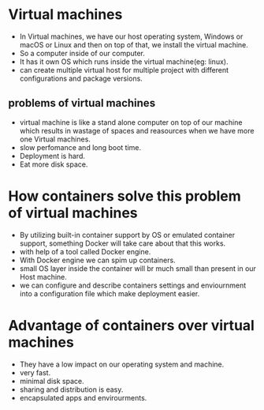 # **Virtual machines**
* In Virtual machines, we have our host operating system, Windows or macOS or Linux and then on top of that, we install the virtual machine.<br>
* So a computer inside of our computer.<br>
* It has it own OS which runs inside the virtual machine(eg: linux).<br>
* can create multiple virtual host for multiple project with different configurations and package versions.<br>

## **problems of virtual machines**
* virtual machine is like a stand alone computer on top of our machine which results in wastage of spaces and reasources when we have more one Virtual machines.<br>
* slow perfomance and long boot time.<br>
* Deployment is hard.<br>
* Eat more disk space.<br>

# **How containers solve this problem of virtual machines**
* By utilizing built-in container support by OS or emulated container support, something Docker will take care about that this works.<br>
* with help of a tool called Docker engine.<br>
* With Docker engine we can spim up containers.<br>
* small OS layer inside the container will br much small than present in our Host machine.<br>
* we can configure and describe containers settings and enviournment into a configuration file which make deployment easier.<br>

# **Advantage of containers over virtual machines**
* They have a low impact on our operating system and machine.<br>
* very fast.<br>
* minimal disk space.<br>
* sharing and distribution is easy.<br>
* encapsulated apps and envirourments.<br>

